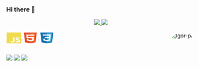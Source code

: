 ### Hi there 👋

<!--
**SantosIG/SantosIG** is a ✨ _special_ ✨ repository because its `README.md` (this file) appears on your GitHub profile.

Here are some ideas to get you started:

- 🔭 I’m currently working on ...
- 🌱 I’m currently learning ...
- 👯 I’m looking to collaborate on ...
- 🤔 I’m looking for help with ...
- 💬 Ask me about ...
- 📫 How to reach me: ...
- 😄 Pronouns: ...
- ⚡ Fun fact: ...
-->

<div align="center">
  <a href="https://github.com/SantosIG">
  <img height="170em" src="https://github-readme-stats.vercel.app/api?username=SantosIG&show_icons=true&theme=algolia&include_all_commits=true&count_private=true"/>
  <img height="170em" src="https://github-readme-stats.vercel.app/api/top-langs/?username=SantosIG&layout=compact&langs_count=7&theme=algolia"/>
</div>
  
 <div style="display: inline_block"><br>
  <img align="center" alt="Igor-Js" height="30" width="40" src="https://raw.githubusercontent.com/devicons/devicon/master/icons/javascript/javascript-plain.svg">
  <img align="center" alt="Igor-HTML" height="30" width="40" src="https://raw.githubusercontent.com/devicons/devicon/master/icons/html5/html5-original.svg">
  <img align="center" alt="Igor-CSS" height="30" width="40" src="https://raw.githubusercontent.com/devicons/devicon/master/icons/css3/css3-original.svg">
  <img align="right" alt="Igor-pic" height="180" style="border-radius:50px;" src="https://cdn.discordapp.com/attachments/920684577637400579/958573787408912455/ReadyPlayerMe-Avatar.png">
</div>
  
  ##
  
  <div> 
  <a href="https://www.instagram.com/_santosig/" target="_blank"><img src="https://img.shields.io/badge/-Instagram-%23E4405F?style=for-the-badge&logo=instagram&logoColor=white" target="_blank"></a>
  <a href = "mailto:02igorsouza@gmail.com"><img src="https://img.shields.io/badge/-Gmail-%23333?style=for-the-badge&logo=gmail&logoColor=white" target="_blank"></a>
  <a href="https://www.linkedin.com/in/santosig/" target="_blank"><img src="https://img.shields.io/badge/-LinkedIn-%230077B5?style=for-the-badge&logo=linkedin&logoColor=white" target="_blank"></a> 
  </div>  
    
